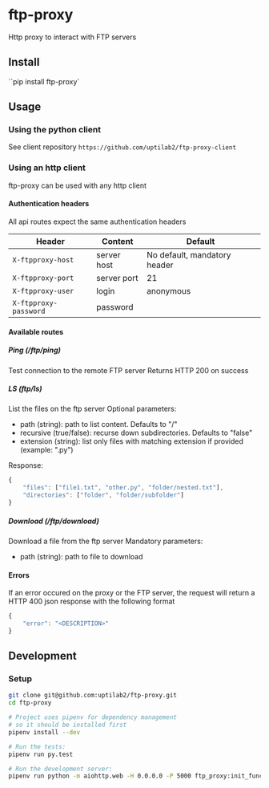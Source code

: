 # ftp-proxy
Http proxy to interact with FTP servers

## Install
``pip install ftp-proxy`

## Usage
### Using the python client
See client repository `https://github.com/uptilab2/ftp-proxy-client`

### Using an http client
ftp-proxy can be used with any http client

#### Authentication headers
All api routes expect the same authentication headers

| Header | Content | Default |
|--------|---------|---------|
| `X-ftpproxy-host` | server host | No default, mandatory header |
| `X-ftpproxy-port` | server port | 21 |
| `X-ftpproxy-user` | login | anonymous |
| `X-ftpproxy-password` | password | |

#### Available routes

##### Ping (/ftp/ping)
Test connection to the remote FTP server
Returns HTTP 200 on success

##### LS (ftp/ls)
List the files on the ftp server
Optional parameters:
- path (string): path to list content. Defaults to "/"
- recursive (true/false): recurse down subdirectories. Defaults to "false"
- extension (string): list only files with matching extension if provided (example: ".py")

Response:
```javascript
{
    "files": ["file1.txt", "other.py", "folder/nested.txt"],
    "directories": ["folder", "folder/subfolder"]
}
```

##### Download (/ftp/download)
Download a file from the ftp server
Mandatory parameters:
- path (string): path to file to download


#### Errors
If an error occured on the proxy or the FTP server, the request will return a HTTP 400 json response with the following format
```javascript
{
    "error": "<DESCRIPTION>"
}
```

## Development
### Setup
```sh
git clone git@github.com:uptilab2/ftp-proxy.git
cd ftp-proxy

# Project uses pipenv for dependency management
# so it should be installed first
pipenv install --dev

# Run the tests:
pipenv run py.test

# Run the development server:
pipenv run python -m aiohttp.web -H 0.0.0.0 -P 5000 ftp_proxy:init_func
```
